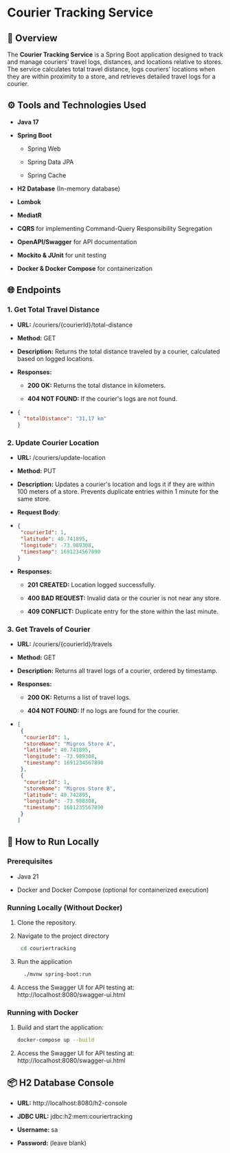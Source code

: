 Courier Tracking Service
========================

📖 Overview
-----------

The **Courier Tracking Service** is a Spring Boot application designed to track and manage couriers' travel logs, distances, and locations relative to stores. The service calculates total travel distance, logs couriers' locations when they are within proximity to a store, and retrieves detailed travel logs for a courier.

⚙️ Tools and Technologies Used
------------------------------

*   **Java 17**

*   **Spring Boot**

    *   Spring Web

    *   Spring Data JPA

    *   Spring Cache

*   **H2 Database** (In-memory database)

*   **Lombok**

*   **MediatR**

*   **CQRS** for implementing Command-Query Responsibility Segregation

*   **OpenAPI/Swagger** for API documentation

*   **Mockito & JUnit** for unit testing

*   **Docker & Docker Compose** for containerization


🌐 Endpoints
------------

### 1\. **Get Total Travel Distance**

*   **URL:** /couriers/{courierId}/total-distance

*   **Method:** GET

*   **Description:** Returns the total distance traveled by a courier, calculated based on logged locations.

*   **Responses:**

    *   **200 OK:** Returns the total distance in kilometers.

    *   **404 NOT FOUND:** If the courier's logs are not found.

*  ```json
   {
     "totalDistance": "31,17 km"
   }

### 2\. **Update Courier Location**

*   **URL:** /couriers/update-location

*   **Method:** PUT

*   **Description:** Updates a courier's location and logs it if they are within 100 meters of a store. Prevents duplicate entries within 1 minute for the same store.

*   **Request Body**:

*   ```json
    { 
     "courierId": 1,
     "latitude": 40.741895,
     "longitude": -73.989308,
     "timestamp": 1691234567890
    }

*   **Responses:**

    *   **201 CREATED:** Location logged successfully.

    *   **400 BAD REQUEST:** Invalid data or the courier is not near any store.

    *   **409 CONFLICT:** Duplicate entry for the store within the last minute.


### 3\. **Get Travels of Courier**

*   **URL:** /couriers/{courierId}/travels

*   **Method:** GET

*   **Description:** Returns all travel logs of a courier, ordered by timestamp.

*   **Responses:**

    *   **200 OK:** Returns a list of travel logs.

    *   **404 NOT FOUND:** If no logs are found for the courier.

  *   ```json
      [
       {
        "courierId": 1,
        "storeName": "Migros Store A",
        "latitude": 40.741895,
        "longitude": -73.989308,
        "timestamp": 1691234567890
       },
       {
        "courierId": 1,
        "storeName": "Migros Store B",
        "latitude": 40.742895,
        "longitude": -73.988308,
        "timestamp": 1681235567890
       }
      ]
🚀 How to Run Locally
---------------------

### Prerequisites

*   Java 21

*   Docker and Docker Compose (optional for containerized execution)


### Running Locally (Without Docker)

1. Clone the repository.

2. Navigate to the project directory
    ```bash
     cd couriertracking

3. Run the application
   ```bash
     ./mvnw spring-boot:run

4.  Access the Swagger UI for API testing at: http://localhost:8080/swagger-ui.html


### Running with Docker

1.  Build and start the application:
    ```bash
    docker-compose up --build

2.  Access the Swagger UI for API testing at: http://localhost:8080/swagger-ui.html


📦 H2 Database Console
----------------------

*   **URL:** http://localhost:8080/h2-console

*   **JDBC URL:** jdbc:h2:mem:couriertracking

*   **Username:** sa

*   **Password:** (leave blank)
